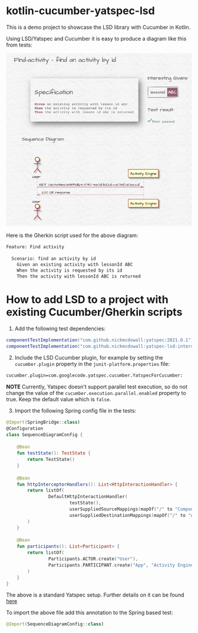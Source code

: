 # kotlin-cucumber-yatspec-lsd

This is a demo project to showcase the LSD library with Cucumber in Kotlin.

Using LSD/Yatspec and Cucumber it is easy to produce a diagram like this from tests:

![Diagram example](docs/diagram.png?raw=true)

Here is the Gherkin script used for the above diagram:

```gherkin
Feature: Find activity

  Scenario: find an activity by id
    Given an existing activity with lessonId ABC
    When the activity is requested by its id
    Then the activity with lessonId ABC is returned
```

# How to add LSD to a project with existing Cucumber/Gherkin scripts

1. Add the following test dependencies:
```groovy
componentTestImplementation("com.github.nickmcdowall:yatspec:2021.0.1")
componentTestImplementation("com.github.nickmcdowall:yatspec-lsd-interceptors:0.3.21")
```

2. Include the LSD Cucumber plugin, for example by setting the `cucumber.plugin` property in the `junit-platform.properties` file:
```bash
cucumber.plugin=com.googlecode.yatspec.cucumber.YatspecForCucumber:
```

**NOTE** Currently, Yatspec doesn't support parallel test execution, so do not change the value of the `cucumber.execution.parallel.enabled` property to true. Keep the default value which is `false`.

3. Import the following Spring config file in the tests:
```kotlin
@Import(SpringBridge::class)
@Configuration
class SequenceDiagramConfig {

    @Bean
    fun testState(): TestState {
        return TestState()
    }

    @Bean
    fun httpInterceptorHandlers(): List<HttpInteractionHandler> {
        return listOf(
                DefaultHttpInteractionHandler(
                        testState(),
                        userSuppliedSourceMappings(mapOf("/" to "ComponentTest")),
                        userSuppliedDestinationMappings(mapOf("/" to "App")))
        )
    }

    @Bean
    fun participants(): List<Participant> {
        return listOf(
                Participants.ACTOR.create("User"),
                Participants.PARTICIPANT.create("App", "Activity Engine")
        )
    }
}
```

The above is a standard Yatspec setup. Further details on it can be found [here](https://github.com/nickmcdowall/yatspec)

To import the above file add this annotation to the Spring based test:
```kotlin
@Import(SequenceDiagramConfig::class)
```